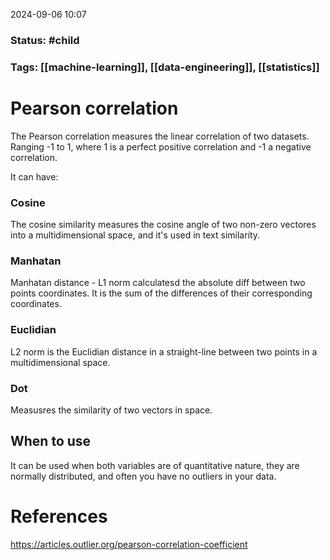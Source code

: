 2024-09-06 10:07

### Status: #child 

### Tags: [[machine-learning]], [[data-engineering]], [[statistics]]

# Pearson correlation

The Pearson correlation measures the linear correlation of two datasets. Ranging -1 to 1, where 1 is a perfect positive correlation and -1 a negative correlation.

It can have:
### Cosine
The cosine similarity measures the cosine angle of two non-zero vectores into a multidimensional space, and it's used in text similarity.

### Manhatan
 Manhatan distance - L1 norm calculatesd the absolute diff between two points coordinates. It is the sum of the differences of their corresponding coordinates.

### Euclidian

L2 norm is the Euclidian distance in a straight-line between two points in a multidimensional space.

### Dot

Measusres the similarity of two vectors in space.


## When to use
It can be used when both variables are of quantitative nature, they are normally distributed, and often you have no outliers in your data.
# References


https://articles.outlier.org/pearson-correlation-coefficient






